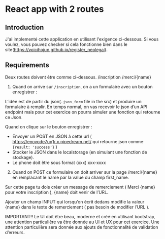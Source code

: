# React app with 2 routes

## Introduction

J'ai implementé cette application en utilisant l'exigence ci-dessous. Si vous voulez, vous pouvez checker si cela fonctionne bien dans le site(https://voicihojun.github.io/register_neolegal).

## Requirements

Deux routes doivent être comme ci-dessous.
/inscription
/merci/{name}

1. Quand on arrive sur `/inscription`, on a un formulaire avec un bouton enregistrer :

L’idée est de partir du json(`.json_form` file in the src) et produire un formulaire à remplir. En temps normal, on vas recevoir le json d’un API endpoint mais pour cet exercice on pourra simuler une fonction qui retourne ce Json.

Quand on clique sur le bouton enregistrer :

- Envoyer un POST en JSON à cette url ( https://enovode7uq1r.x.pipedream.net/ qui retourne json comme `{result: 'success'}` )
- Stocker le JSON dans le localstorage (en simulant une fonction de stockage).
- Le phone doit être sous format (xxx) xxx-xxxx

2. Quand on POST ce formulaire on doit arriver sur la page /merci/{name} en remplacant le name par la value du champ first_name.

Sur cette page tu dois créer un message de remerciement ( Merci {name} pour votre inscription ), {name} doit venir de l’URL.

Ajouter un champ INPUT qui lorsqu’on écrit dedans modifie la valeur {name} dans le texte de remerciement ( pas besoin de modifier l’URL ).

IMPORTANT!!
Le UI doit être beau, moderne et créé en utilisant bootstrap, une attention particulière va être donnée au UI et UX pour cet exercice.
Une attention particulière sera donnée aux ajouts de fonctionnalité de validation d’erreurs.
